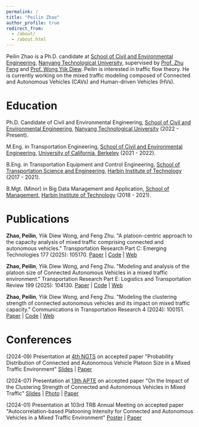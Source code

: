 ```yaml
---
permalink: /
title: "Peilin Zhao"
author_profile: true
redirect_from: 
  - /about/
  - /about.html
---
```


Peilin Zhao is a Ph.D. candidate at [School of Civil and Environmental Engineering](https://www.ntu.edu.sg/cee), [Nanyang Technological University](https://www.ntu.edu.sg/), supervised by [Prof. Zhu Feng](https://dr.ntu.edu.sg/cris/rp/rp00740) and [Prof. Wong Yiik Diew](https://dr.ntu.edu.sg/cris/rp/rp00667). Peilin is interested in traffic flow theory. He is currently working on the mixed traffic modeling composed of Connected and Autonomous Vehicles (CAVs) and Human-driven Vehicles (HVs).

Education
======
Ph.D. Candidate of Civil and Environmental Engineering, [School of Civil and Environmental Engineering](https://www.ntu.edu.sg/cee), [Nanyang Technological University](https://www.ntu.edu.sg/) (2022 - Present).

M.Eng. in Transportation Engineering, [School of Civil and Environmental Engineering](https://ce.berkeley.edu/), [University of California, Berkeley](https://www.berkeley.edu/) (2021 - 2022).

B.Eng. in Transportation Equipment and Control Engineering, [School of Transportation Science and Engineering](https://jtxy.hit.edu.cn/), [Harbin Institute of Technology](https://www.hit.edu.cn/) (2017 - 2021).

B.Mgt. (Minor) in Big Data Management and Application, [School of Management](https://som.hit.edu.cn/), [Harbin Institute of Technology](https://www.hit.edu.cn/) (2018 - 2021).

Publications
======
**Zhao, Peilin**, Yiik Diew Wong, and Feng Zhu. "A platoon-centric approach to the capacity analysis of mixed traffic comprising connected and autonomous vehicles." Transportation Research Part C: Emerging Technologies 177 (2025): 105170. [Paper](https://doi.org/10.1016/j.trc.2025.105170) \| [Code](https://github.com/Jerry-zpl/Platoon-Centric-Capacity-Analysis) \| [Web](https://jerry-zpl.github.io/publication/2025-TRC-105170)

**Zhao, Peilin**, Yiik Diew Wong, and Feng Zhu. "Modeling and analysis of the platoon size of Connected Autonomous Vehicles in a mixed traffic environment." Transportation Research Part E: Logistics and Transportation Review 199 (2025): 104130. [Paper](https://doi.org/10.1016/j.tre.2025.104130) \| [Code](https://github.com/Jerry-zpl/Platoon-Size) \| [Web](https://jerry-zpl.github.io/publication/2025-TRE-104130)

**Zhao, Peilin**, Yiik Diew Wong, and Feng Zhu. "Modeling the clustering strength of connected autonomous vehicles and its impact on mixed traffic capacity." Communications in Transportation Research 4 (2024): 100151. [Paper](https://doi.org/10.1016/j.commtr.2024.100151) \| [Code](https://github.com/Jerry-zpl/API) \| [Web](https://jerry-zpl.github.io/publication/2024-COMMTR-100151)

Conferences
======

(2024-09) Presentation at [4th NGTS](https://nextranspurdue.wixsite.com/ngts2024) on accepted paper "Probability Distribution of Connected and Autonomous Vehicle Platoon Size in a Mixed Traffic Environment" [Slides](http://jerry-zpl.github.io/files/NGTS-4_ZPL.pdf) \| [Paper](https://doi.org/10.1016/j.tre.2025.104130)

(2024-07) Presentation at [13th APTE](https://apte2024.sg/) on accepted paper "On the Impact of the Clustering Strength of Connected and Autonomous Vehicles in Mixed Traffic" [Slides](http://jerry-zpl.github.io/files/2024APTE_ZPL.pdf) \| [Photo](https://jerry-zpl.github.io/portfolio/APTE2024) \| [Paper](https://doi.org/10.1016/j.commtr.2024.100151)

(2024-01) Presentation at 103rd TRB Annual Meeting on accepted paper "Autocorrelation-based Platooning Intensity for Connected and Autonomous Vehicles in a Mixed Traffic Environment" [Poster](http://jerry-zpl.github.io/files/TRB_poster.pdf) \| [Paper](https://doi.org/10.1016/j.commtr.2024.100151)

&nbsp;
